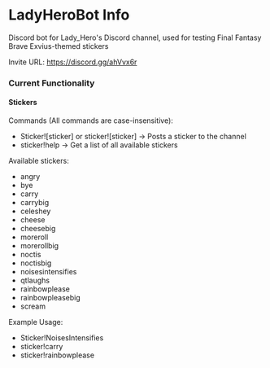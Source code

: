 # LadyHeroBot Info
Discord bot for Lady_Hero's Discord channel, used for testing Final Fantasy Brave Exvius-themed stickers

Invite URL: https://discord.gg/ahVvx6r

### Current Functionality

#### Stickers
Commands (All commands are case-insensitive):
* Sticker![sticker] or sticker![sticker]  →  Posts a sticker to the channel
* sticker!help  →  Get a list of all available stickers

Available stickers:
* angry
* bye
* carry
* carrybig
* celeshey
* cheese
* cheesebig
* moreroll
* morerollbig
* noctis
* noctisbig
* noisesintensifies
* qtlaughs
* rainbowplease
* rainbowpleasebig
* scream

Example Usage:
* Sticker!NoisesIntensifies
* sticker!carry
* sticker!rainbowplease